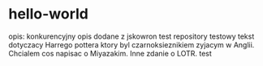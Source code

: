 # hello-world
opis: konkurencyjny opis
dodane z jskowron
test repository
testowy tekst dotyczacy Harrego pottera ktory byl czarnoksieznikiem zyjacym w Anglii.
Chcialem cos napisac o Miyazakim.
Inne zdanie o LOTR.
test
